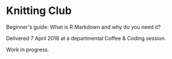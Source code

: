 # Knitting Club

Beginner's guide: What is R Markdown and why do you need it?

Delivered 7 April 2018 at a departmental Coffee & Coding session.

Work in progress.
